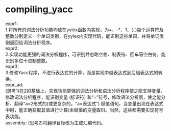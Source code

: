 # compiling_yacc
expr1:  
1.将所有的词法分析功能均放在yylex函数内实现，为+、-*、1、(、)每个运算符及整数分别定义一个单词类别，在yylex内实现代码，能识别这些单词，并将单词类别返回给词法分析程序。    
expr2:  
2.实现功能更强的词法分析程序，可识别并忽略空格、制表符、回车等空白符，能识别多位十进制整数。  
expr3:  
3.修改Yacc程序，不进行表达式的计算，而是实现中缀表达式到后缀表达式的转换。  
expr_ad:  
(思考1)在2的基础上，实现功能更强的词法分析和语法分析程序使之能支持变量，修改词法分析程序，能识别变量 (标识符) 和“=”符号，修改语法分析器，使之能分析、翻译“a=2形式的(或更复杂的，“a=表达式”) 赋值语句，当变量出现在表达式中时，能正确获取其值进行计算(未赋值的变量取0)。当然，这些都需要实现符号表功能。  
assembly: 
(思考2)将翻译目标改为生成汇编代码。 
